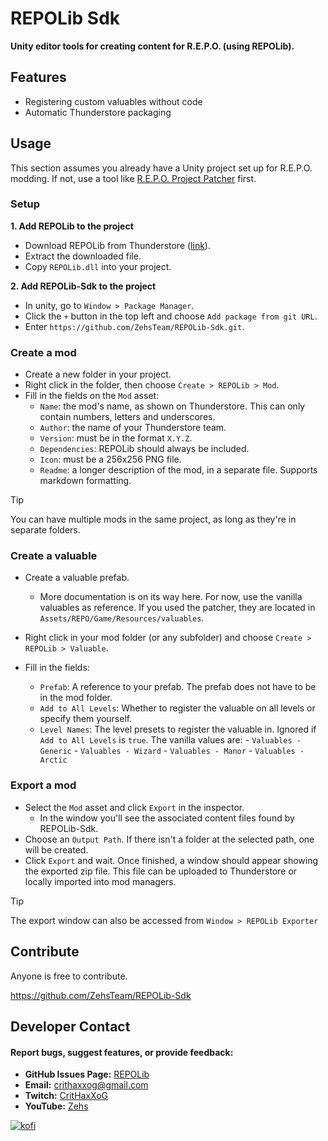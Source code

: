 # REPOLib Sdk

**Unity editor tools for creating content for R.E.P.O. (using REPOLib).**

## Features

- Registering custom valuables without code
- Automatic Thunderstore packaging

## Usage

This section assumes you already have a Unity project set up for R.E.P.O. modding.
If not, use a tool like [R.E.P.O. Project Patcher](https://github.com/Kesomannen/unity-repo-project-patcher) first.

### Setup

**1. Add REPOLib to the project**

- Download REPOLib from Thunderstore ([link](https://thunderstore.io/c/repo/p/Zehs/REPOLib/)).
- Extract the downloaded file.
- Copy `REPOLib.dll` into your project.

**2. Add REPOLib-Sdk to the project**

- In unity, go to `Window > Package Manager`.
- Click the `+` button in the top left and choose `Add package from git URL`.
- Enter `https://github.com/ZehsTeam/REPOLib-Sdk.git`.

### Create a mod

- Create a new folder in your project.
- Right click in the folder, then choose `Create > REPOLib > Mod`.
- Fill in the fields on the `Mod` asset:
  - `Name`: the mod's name, as shown on Thunderstore. This can only contain numbers, letters and underscores.
  - `Author`: the name of your Thunderstore team.
  - `Version`: must be in the format `X.Y.Z`.
  - `Dependencies`: REPOLib should always be included.
  - `Icon`: must be a 256x256 PNG file.
  - `Readme`: a longer description of the mod, in a separate file. Supports markdown formatting.

> [!TIP]
> You can have multiple mods in the same project, as long as they're in separate folders.

### Create a valuable

- Create a valuable prefab.
  - More documentation is on its way here. For now, use the vanilla valuables as reference. If you used the patcher, they are located in `Assets/REPO/Game/Resources/valuables`.
- Right click in your mod folder (or any subfolder) and choose `Create > REPOLib > Valuable`.
- Fill in the fields:

  - `Prefab`: A reference to your prefab. The prefab does not have to be in the mod folder.
  - `Add to All Levels`: Whether to register the valuable on all levels or specify them yourself.
  - `Level Names`: The level presets to register the valuable in. Ignored if `Add to All Levels` is `true`. The vanilla values are: - `Valuables - Generic` - `Valuables - Wizard` - `Valuables - Manor` - `Valuables - Arctic`

### Export a mod

- Select the `Mod` asset and click `Export` in the inspector.
  - In the window you'll see the associated content files found by REPOLib-Sdk.
- Choose an `Output Path`. If there isn't a folder at the selected path, one will be created.
- Click `Export` and wait. Once finished, a window should appear showing the exported zip file. This file can be uploaded to Thunderstore or locally imported into mod managers.

> [!TIP]
> The export window can also be accessed from `Window > REPOLib Exporter`

## Contribute

Anyone is free to contribute.

https://github.com/ZehsTeam/REPOLib-Sdk

## Developer Contact

#### Report bugs, suggest features, or provide feedback:

- **GitHub Issues Page:** [REPOLib](https://github.com/ZehsTeam/REPOLib/issues)
- **Email:** crithaxxog@gmail.com
- **Twitch:** [CritHaxXoG](https://www.twitch.tv/crithaxxog)
- **YouTube:** [Zehs](https://www.youtube.com/channel/UCb4VEkc-_im0h8DKXlwmIAA)

[![kofi](https://i.imgur.com/jzwECeF.png)](https://ko-fi.com/zehsteam)
